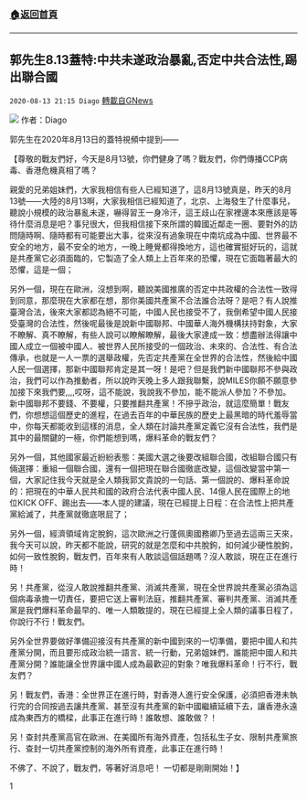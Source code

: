 ###  [:house:返回首頁](https://github.com/ourhimalayas/txt)
---

## 郭先生8.13蓋特:中共未遂政治暴亂,否定中共合法性,踢出聯合國
`2020-08-13 21:15 Diago` [轉載自GNews](https://gnews.org/zh-hant/295925/)

![](https://s3.amazonaws.com/gnews-media-offload/wp-content/uploads/2020/08/13211342/%E5%B0%81%E9%9D%A2-43.jpg)
作者：Diago

郭先生在2020年8月13日的蓋特視頻中提到——

【尊敬的戰友們好，今天是8月13號，你們健身了嗎？戰友們，你們傳播CCP病毒、香港危機真相了嗎？

親愛的兄弟姐妹們，大家我相信有些人已經知道了，這8月13號真是，昨天的8月13號——大陸的8月13啊，大家我相信已經知道了，北京、上海發生了什麼事兒，聽說小規模的政治暴亂未遂，嚇得習王一身冷汗，這王歧山在家裡邊本來應該是等待什麼消息是吧？事兒很大，但我相信接下來所謂的韓國近鄰走一圈、要對外的訪問隨時啊、隨時都有可能要出大事，從來沒有過象現在中南坑成為中國、世界最不安全的地方，最不安全的地方，一晚上睡覺都得換地方，這也確實挺好玩的，這就是共產黨它必須面臨的，它製造了全人類上上百年來的恐懼，現在它面臨著最大的恐懼，這是一個；

另外一個，現在在歐洲，沒想到啊，聽說美國推廣的否定中共政權的合法性一致得到同意，那麼現在大家都在想，那你美國共產黨不合法誰合法呀？是吧？有人說推臺灣合法，後來大家都認為絕不可能，中國人民也接受不了，我倒希望中國人民接受臺灣的合法性，然後呢最後是說新中國聯邦、中國華人海外機構扶持對象，大家不瞭解、真不瞭解，有些人說可以瞭解瞭解，最後大家達成一致：想盡辦法得讓中國人成立一個被中國人、被世界人民所接受的一個政治、未來的、合法性、有合法傳承，也就是一人一票的選舉政權，先否定共產黨在全世界的合法性，然後給中國人民一個選擇，那新中國聯邦肯定是其一呀！是吧？但是我們新中國聯邦不參與政治，我們可以作為推動者，所以說昨天晚上多人跟我聯繫，說MILES你願不願意參加接下來我們要,,,,哎呀，這不能說，我說我不參加，能不能派人參加？不參加。新中國聯邦不要錢、不要權，只要推翻共產黨！不摻乎政治，就這麼簡單！戰友們，你想想這個歷史的進程，在過去百年的中華民族的歷史上最黑暗的時代羞辱當中，你每天都能收到這樣的消息，全人類在討論共產黨定義它沒有合法性，我們是其中的最關鍵的一極，你們能想到嗎，爆料革命的戰友們？

另外一個，其他國家最近紛紛表態：美國大選之後要改組聯合國，改組聯合國只有倆選擇：重組一個聯合國，還有一個把現在聯合國徹底改變，這個改變當中第一個，大家記住我今天就是全人類我郭文貴說的一句話、第一個說的、爆料革命說的：把現在的中華人民共和國的政府合法代表中國人民、14億人民在國際上的地位KICK OFF、踢出去——本人提的建議，現在已經提上日程：在合法性上把共產黨給滅了，共產黨就徹底哏屁了；

另外一個，經濟領域肯定脫鉤，這次歐洲之行蓬佩奧國務卿乃至過去這兩三天來，我今天可以說，昨天都不能說，研究的就是怎麼和中共脫鉤，如何減少硬性脫鉤，如何一致性脫鉤，戰友們，百年來有人敢談這個話題嗎？沒人敢談，現在正在進行時！

另！共產黨，從沒人敢說推翻共產黨、消滅共產黨，現在全世界說共產黨必須為這個病毒承擔一切責任，要把它送上審判法庭，推翻共產黨、審判共產黨、消滅共產黨是我們爆料革命最早的、唯一人類敢提的，現在已經提上全人類的議事日程了，你說行不行！戰友們。

另外全世界要做好準備迎接沒有共產黨的新中國到來的一切準備，要把中國人和共產黨分開，而且要形成政治統一語言、統一行動，兄弟姐妹們，誰能把中國人和共產黨分開？誰能讓全世界讓中國人成為最歡迎的對象？唯我爆料革命！行不行，戰友們？

另！戰友們，香港：全世界正在進行時，對香港人進行安全保護，必須把香港未執行完的合同按過去讓共產黨、甚至沒有共產黨的新中國繼續延續下去，讓香港永遠成為東西方的橋樑，此事正在進行時！誰敢想、誰敢做？！

另！查封共產黨高官在歐洲、在美國所有海外資產，包括私生子女、限制共產黨旅行、查封一切共產黨控制的海外所有資產，此事正在進行時！

不佛了、不說了，戰友們，等著好消息吧！ 一切都是剛剛開始！】

1
